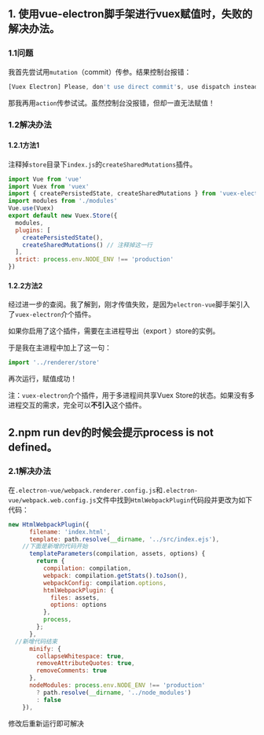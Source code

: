 ## 1. 使用vue-electron脚手架进行vuex赋值时，失败的解决办法。

### 1.1问题

我首先尝试用`mutation`（commit）传参。结果控制台报错：

```js
[Vuex Electron] Please, don't use direct commit's, use dispatch instead of this.
```

那我再用`action`传参试试。虽然控制台没报错，但却一直无法赋值！

### 1.2解决办法

#### 1.2.1方法1

注释掉`store`目录下`index.js`的`createSharedMutations`插件。

```js
import Vue from 'vue'
import Vuex from 'vuex'
import { createPersistedState, createSharedMutations } from 'vuex-electron'
import modules from './modules'
Vue.use(Vuex)
export default new Vuex.Store({
  modules,
  plugins: [
    createPersistedState(),
    createSharedMutations() // 注释掉这一行
  ],
  strict: process.env.NODE_ENV !== 'production'
})
```



#### 1.2.2方法2

经过进一步的查阅。我了解到，刚才传值失败，是因为`electron-vue`脚手架引入了`vuex-electron`介个插件。

如果你启用了这个插件，需要在主进程导出（export ）store的实例。

于是我在主进程中加上了这一句：

```js
import '../renderer/store'
```

再次运行，赋值成功！

注：`vuex-electron`介个插件，用于多进程间共享Vuex Store的状态。如果没有多进程交互的需求，完全可以**不引入**这个插件。

## 2.npm run dev的时候会提示process is not defined。

### 2.1解决办法

在`.electron-vue/webpack.renderer.config.js`和`.electron-vue/webpack.web.config.js`文件中找到`HtmlWebpackPlugin`代码段并更改为如下代码：

```js
new HtmlWebpackPlugin({
      filename: 'index.html',
      template: path.resolve(__dirname, '../src/index.ejs'),
  	//下面是新增的代码开始
      templateParameters(compilation, assets, options) {
        return {
          compilation: compilation,
          webpack: compilation.getStats().toJson(),
          webpackConfig: compilation.options,
          htmlWebpackPlugin: {
            files: assets,
            options: options
          },
          process,
        };
      },
  //新增代码结束 
      minify: {
        collapseWhitespace: true,
        removeAttributeQuotes: true,
        removeComments: true
      },
      nodeModules: process.env.NODE_ENV !== 'production'
        ? path.resolve(__dirname, '../node_modules')
        : false
    }),
```

修改后重新运行即可解决
